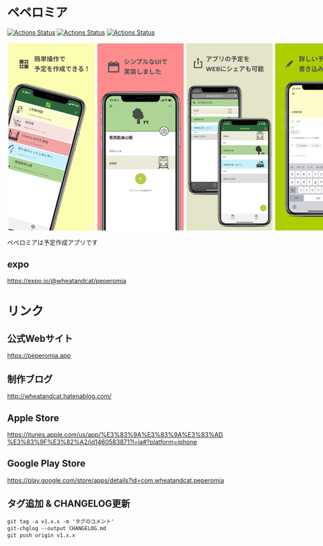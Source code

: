 # ペペロミア

[![Actions Status](https://github.com/wheatandcat/Peperomia/workflows/jest/badge.svg)](https://github.com/wheatandcat/Peperomia/actions)
[![Actions Status](https://github.com/wheatandcat/Peperomia/workflows/lint/badge.svg)](https://github.com/wheatandcat/Peperomia/actions)
[![Actions Status](https://github.com/wheatandcat/Peperomia/workflows/tsc/badge.svg)](https://github.com/wheatandcat/Peperomia/actions)

<div style="display:flex">
    <img src="./image/thumbnail/iphoneX_1.png" width="200" style="padding:3px"/>
    <img src="./image/thumbnail/iphoneX_2.png" width="200" style="padding:3px"/>
    <img src="./image/thumbnail/iphoneX_3.png" width="200" style="padding:3px"/>
    <img src="./image/thumbnail/iphoneX_4.png" width="200" style="padding:3px"/>
    <img src="./image/thumbnail/iphoneX_5.png" width="200" style="padding:3px"/>
</div>

ペペロミアは予定作成アプリです

## expo

https://expo.io/@wheatandcat/peperomia


# リンク

## 公式Webサイト
https://peperomia.app

## 制作ブログ
http://wheatandcat.hatenablog.com/

## Apple Store
https://itunes.apple.com/us/app/%E3%83%9A%E3%83%9A%E3%83%AD%E3%83%9F%E3%82%A2/id1460583871?l=ja#?platform=iphone

## Google Play Store
https://play.google.com/store/apps/details?id=com.wheatandcat.peperomia


## タグ追加 & CHANGELOG更新

```
git tag -a v1.x.x -m 'タグのコメント'
git-chglog --output CHANGELOG.md
git push origin v1.x.x
```